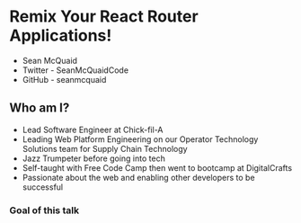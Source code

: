 # Remix Your React Router Applications!

- Sean McQuaid
- Twitter - SeanMcQuaidCode
- GitHub - seanmcquaid

## Who am I?

- Lead Software Engineer at Chick-fil-A
- Leading Web Platform Engineering on our Operator Technology Solutions team for Supply Chain Technology
- Jazz Trumpeter before going into tech
- Self-taught with Free Code Camp then went to bootcamp at DigitalCrafts
- Passionate about the web and enabling other developers to be successful

### Goal of this talk
